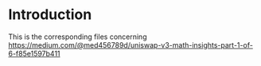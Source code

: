 # Introduction

This is the corresponding files concerning https://medium.com/@med456789d/uniswap-v3-math-insights-part-1-of-6-f85e1597b411

